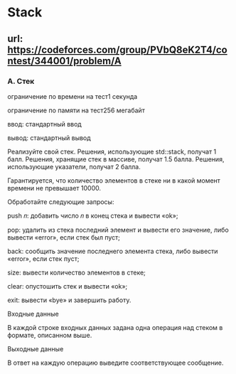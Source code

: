 # Stack

## url: https://codeforces.com/group/PVbQ8eK2T4/contest/344001/problem/A

### A. Стек

ограничение по времени на тест1 секунда

ограничение по памяти на тест256 мегабайт

ввод: стандартный ввод

вывод: стандартный вывод

Реализуйте свой стек. Решения, использующие std::stack, получат 1 балл. Решения, хранящие стек в массиве, получат 1.5 балла. Решения, использующие указатели, получат 2 балла.

Гарантируется, что количество элементов в стеке ни в какой момент времени не превышает 10000.

Обработайте следующие запросы:

push 𝑛: добавить число 𝑛 в конец стека и вывести «ok»;

pop: удалить из стека последний элемент и вывести его значение, либо вывести «error», если стек был пуст;

back: сообщить значение последнего элемента стека, либо вывести «error», если стек пуст;

size: вывести количество элементов в стеке;

clear: опустошить стек и вывести «ok»;

exit: вывести «bye» и завершить работу.

Входные данные

В каждой строке входных данных задана одна операция над стеком в формате, описанном выше.

Выходные данные

В ответ на каждую операцию выведите соответствующее сообщение.
